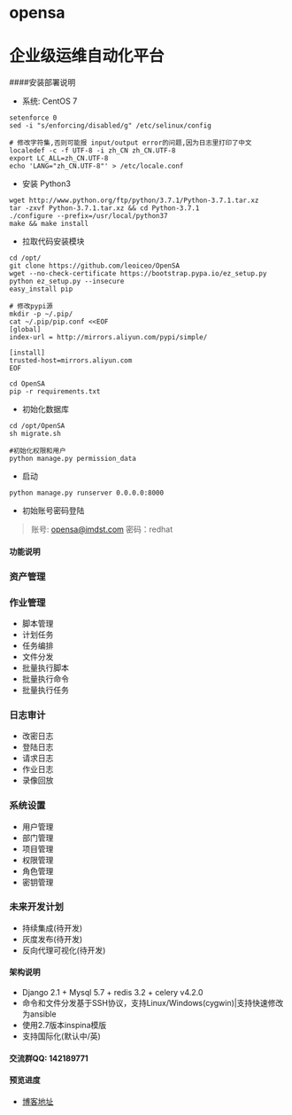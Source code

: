 # opensa
# 企业级运维自动化平台 
####安装部署说明
* 系统: CentOS 7
```
setenforce 0
sed -i "s/enforcing/disabled/g" /etc/selinux/config

# 修改字符集,否则可能报 input/output error的问题,因为日志里打印了中文
localedef -c -f UTF-8 -i zh_CN zh_CN.UTF-8
export LC_ALL=zh_CN.UTF-8
echo 'LANG="zh_CN.UTF-8"' > /etc/locale.conf
```
* 安装 Python3 
```
wget http://www.python.org/ftp/python/3.7.1/Python-3.7.1.tar.xz
tar -zxvf Python-3.7.1.tar.xz && cd Python-3.7.1 
./configure --prefix=/usr/local/python37
make && make install
```
* 拉取代码安装模块
```
cd /opt/
git clone https://github.com/leoiceo/OpenSA
wget --no-check-certificate https://bootstrap.pypa.io/ez_setup.py
python ez_setup.py --insecure
easy_install pip

# 修改pypi源
mkdir -p ~/.pip/
cat ~/.pip/pip.conf <<EOF
[global]
index-url = http://mirrors.aliyun.com/pypi/simple/

[install]
trusted-host=mirrors.aliyun.com
EOF

cd OpenSA
pip -r requirements.txt
```
* 初始化数据库
```
cd /opt/OpenSA
sh migrate.sh

#初始化权限和用户
python manage.py permission_data
```
* 启动
```
python manage.py runserver 0.0.0.0:8000
```
* 初始账号密码登陆
> 账号: opensa@imdst.com
> 密码：redhat

#### 功能说明
### 资产管理
### 作业管理
* 脚本管理
* 计划任务
* 任务编排
* 文件分发
* 批量执行脚本
* 批量执行命令
* 批量执行任务

### 日志审计
* 改密日志
* 登陆日志
* 请求日志
* 作业日志
* 录像回放

### 系统设置
* 用户管理  
* 部门管理  
* 项目管理 
* 权限管理 
* 角色管理 
* 密钥管理

### 未来开发计划
* 持续集成(待开发)
* 灰度发布(待开发)
* 反向代理可视化(待开发)

#### 架构说明
* Django 2.1 + Mysql 5.7 + redis 3.2 + celery v4.2.0 
* 命令和文件分发基于SSH协议，支持Linux/Windows(cygwin)|支持快速修改为ansible
* 使用2.7版本inspina模版
* 支持国际化(默认中/英)

#### 交流群QQ: 142189771

#### 预览进度
* [博客地址](https://blog.imdst.com/kai-yuan-yun-wei-zi-dong-hua-ping-tai-kai-fa-she-ji-si-lu/)

